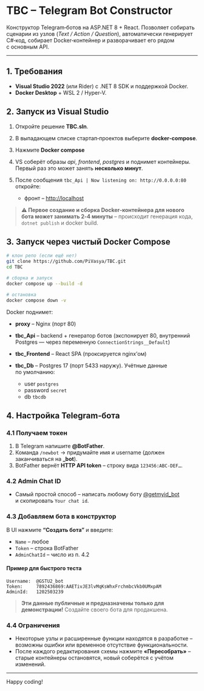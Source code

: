 # **TBC – Telegram Bot Constructor**

Конструктор Telegram‑ботов на ASP.NET 8 + React. Позволяет собирать сценарии из узлов (*Text / Action / Question*), автоматически генерирует C#‑код, собирает Docker‑контейнер и разворачивает его рядом с основным API.

---

## 1. Требования

* **Visual Studio 2022** (или Rider) с .NET 8 SDK и поддержкой Docker.
* **Docker Desktop** + WSL 2 / Hyper‑V.

## 2. Запуск из Visual Studio

1. Откройте решение **TBC.sln**.
2. В выпадающем списке стартап‑проектов выберите **docker‑compose**.
3. Нажмите **Docker compose**
4. VS соберёт образы *api*, *frontend*, *postgres* и поднимет контейнеры. Первый раз это может занять **несколько минут**.
5. После сообщения `tbc_Api | Now listening on: http://0.0.0.0:80` откройте:

   * фронт – [http://localhost](http://localhost)

> **⚠️ Первое создание и сборка Docker‑контейнера для нового бота может занимать 2‑4 минуты** – происходит генерация кода, `dotnet publish` и docker build.

## 3. Запуск через чистый Docker Compose

```bash
# клон репо (если ещё нет)
git clone https://github.com/PiVasya/TBC.git
cd TBC

# сборка и запуск
docker compose up --build -d

# остановка
docker compose down -v
```

Docker поднимет:

* **proxy** – Nginx (порт 80)
* **tbc_Api** – backend + генератор ботов (экспонирует 80, внутренний Postgres — через переменную `ConnectionStrings__Default`)
* **tbc_Frontend** – React SPA (проксируется nginx’ом)
* **tbc_Db** – Postgres 17 (порт 5433 наружу).
  Учётные данные по умолчанию:

  * user `postgres`
  * password `secret`
  * db `tbcdb`

## 4. Настройка Telegram‑бота

### 4.1 Получаем токен

1. В Telegram напишите **@BotFather**.
2. Команда `/newbot` → придумайте имя и username (должен заканчиваться на **_bot**).
3. BotFather вернёт **HTTP API token** – строку вида `123456:ABC‑DEF…`.

### 4.2 Admin Chat ID

* Самый простой способ – написать любому боту [@getmyid_bot](https://t.me/getmyid_bot) и скопировать `Your chat id`.

### 4.3 Добавляем бота в конструктор

В UI нажмите **“Создать бота”** и введите:

* `Name` – любое
* `Token` – строка BotFather
* `AdminChatId` – число из п. 4.2

#### Пример для быстрого теста

```
Username:  @GSTU2_bot
Token:     7892436869:AAETivJE3lvMqKsWhxFrchmbcVkb0UMxpAM
AdminId:   1202503239
```

> **Эти данные публичные и предназначены только для демонстрации!** Создайте своего бота для продакшена.

### 4.4 Ограничения

* Некоторые узлы и расширенные функции находятся в разработке – возможны ошибки или временное отсутствие функциональности.
* После каждого редактирования схемы нажмите **«Пересобрать»** – старые контейнеры остановятся, новый соберётся с учётом изменений.

---

Happy coding!

